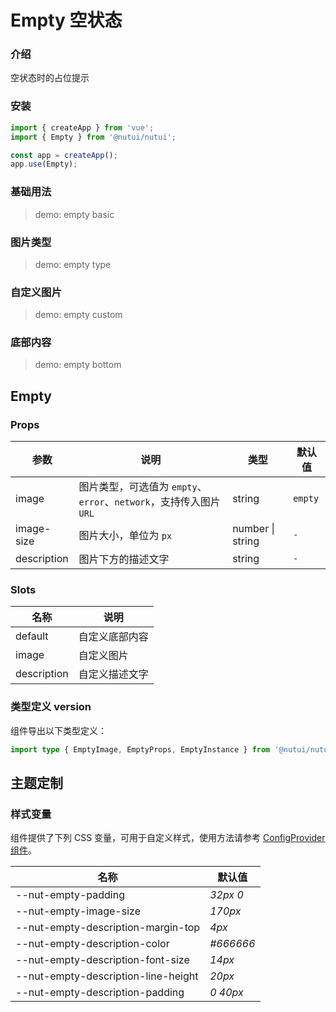 # Empty 空状态

### 介绍

空状态时的占位提示

### 安装

```js
import { createApp } from 'vue';
import { Empty } from '@nutui/nutui';

const app = createApp();
app.use(Empty);
```

### 基础用法

> demo: empty basic

### 图片类型

> demo: empty type

### 自定义图片

> demo: empty custom

### 底部内容

> demo: empty bottom

## Empty

### Props

| 参数 | 说明 | 类型 | 默认值 |
| --- | --- | --- | --- |
| image | 图片类型，可选值为 `empty`、`error`、`network`，支持传入图片 `URL` | string | `empty` |
| image-size | 图片大小，单位为 `px` | number \| string | `-` |
| description | 图片下方的描述文字 | string | `-` |

### Slots

| 名称 | 说明 |
| --- | --- |
| default | 自定义底部内容 |
| image | 自定义图片 |
| description | 自定义描述文字 |

### 类型定义 version

组件导出以下类型定义：

```ts
import type { EmptyImage, EmptyProps, EmptyInstance } from '@nutui/nutui';
```

## 主题定制

### 样式变量

组件提供了下列 CSS 变量，可用于自定义样式，使用方法请参考 [ConfigProvider 组件](#/zh-CN/component/configprovider)。

| 名称 | 默认值 |
| --- | --- |
| --nut-empty-padding | _32px 0_ |
| --nut-empty-image-size | _170px_ |
| --nut-empty-description-margin-top | _4px_ |
| --nut-empty-description-color | _#666666_ |
| --nut-empty-description-font-size | _14px_ |
| --nut-empty-description-line-height | _20px_ |
| --nut-empty-description-padding | _0 40px_ |
